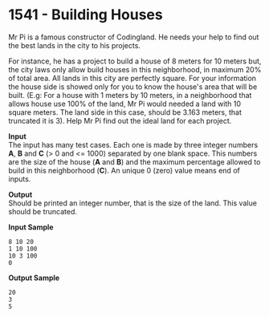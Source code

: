 # 1541 - Building Houses

Mr Pi is a famous constructor of Codingland. He needs your help to find out the best lands in the city to his projects.

For instance, he has a project to build a house of 8 meters for 10 meters but, the city laws only allow build houses in this neighborhood, in maximum 20% of total area. All lands in this city are perfectly square. For your information the house side is showed only for you to know the house's area that will be built. (E.g: For a house with 1 meters by 10 meters, in a neighborhood that allows house use 100% of the land, Mr Pi would needed a land with 10 square meters. The land side in this case, should be 3.163 meters, that truncated it is 3). Help Mr Pi find out the ideal land for each project.

**Input**<br>
The input has many test cases. Each one is made by three integer numbers **A**, **B** and **C** (> 0 and <= 1000) separated by one blank space. This numbers are the size of the house (**A** and **B**) and the maximum percentage allowed to build in this neighborhood (**C**). An unique 0 (zero) value means end of inputs.

**Output**<br>
Should be printed an integer number, that is the size of the land. This value should be truncated.

**Input Sample**
```	
8 10 20
1 10 100
10 3 100
0
```

**Output Sample**
```
20
3
5
```